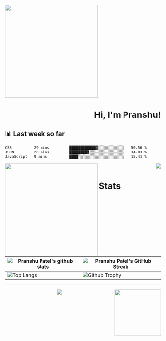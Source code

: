 <img align="left" width="300" height="300"  src="https://user-images.githubusercontent.com/70943732/209910678-c3376f81-c6cf-46d2-b5a5-803aa3b9dfed.png">

<br clear="left"/>

<div align="right" >
   
   <H1>Hi, I'm Pranshu!</H1>

</div>

## 📊 Last week so far
<!--START_SECTION:waka-->

```txt
CSS          29 mins         ████████████▓░░░░░░░░░░░░   50.56 %
JSON         20 mins         ████████▓░░░░░░░░░░░░░░░░   34.03 %
JavaScript   9 mins          ████░░░░░░░░░░░░░░░░░░░░░   15.41 %
```

<!--END_SECTION:waka-->

<img align="left" width="300" height="300"  src="https://user-images.githubusercontent.com/70943732/209953989-93d355f4-7913-4c81-8aa0-b6d4eca237b0.png">

<div align="right">

<img src="https://metrics.lecoq.io/pranshu05?template=classic&base.header=0&base.activity=0&base.community=0&base.repositories=0&base.metadata=0&achievements=1&notable=1&achievements.threshold=C&achievements.secrets=true&achievements.display=compact&achievements.limit=0&notable.from=organization&notable.repositories=true&config.timezone=Asia%2FCalcutta">
   
</div>

# Stats

| ![Pranshu Patel's github stats](https://github-stats-alpha.vercel.app/api?username=pranshu05&tc=000000&theme=default&include_all_commits=true&count_private=true) | ![Pranshu Patel's GitHub Streak](https://github-readme-streak-stats.herokuapp.com/?user=pranshu05&theme=default&hide_border=false&include_all_commits=true&count_private=true) |
| --- | --- |
| ![Top Langs](https://github-readme-stats.vercel.app/api/top-langs/?username=pranshu05&theme=default&hide_border=false&include_all_commits=true&count_private=true&layout=compact) | ![Github Trophy](https://github-profile-trophy.vercel.app/?username=pranshu05&include_all_commits=true&count_private=true) |

---

<img align="right" width="150" src="https://user-images.githubusercontent.com/70943732/209951571-93b7afe5-f523-4683-b725-5d94b287e94e.png">

<div align="center">
   <img src="https://visitcount.itsvg.in/api?id=pranshu05&icon=0&color=0">
</div>
